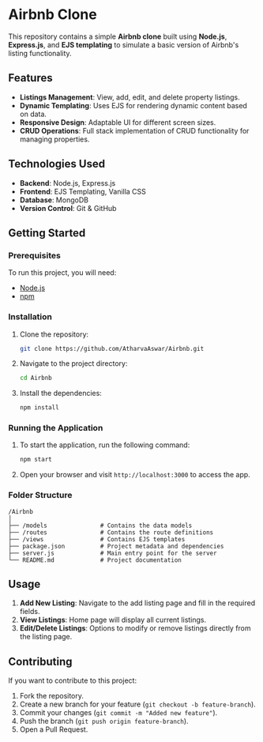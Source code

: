 # Airbnb Clone

This repository contains a simple **Airbnb clone** built using **Node.js**, **Express.js**, and **EJS templating** to simulate a basic version of Airbnb's listing functionality.

## Features

- **Listings Management**: View, add, edit, and delete property listings.
- **Dynamic Templating**: Uses EJS for rendering dynamic content based on data.
- **Responsive Design**: Adaptable UI for different screen sizes.
- **CRUD Operations**: Full stack implementation of CRUD functionality for managing properties.

## Technologies Used

- **Backend**: Node.js, Express.js
- **Frontend**: EJS Templating, Vanilla CSS
- **Database**: MongoDB
- **Version Control**: Git & GitHub

## Getting Started

### Prerequisites
To run this project, you will need:

- [Node.js](https://nodejs.org/)
- [npm](https://www.npmjs.com/)

### Installation

1. Clone the repository:
   ```bash
   git clone https://github.com/AtharvaAswar/Airbnb.git
   ```

2. Navigate to the project directory:
   ```bash
   cd Airbnb
   ```

3. Install the dependencies:
   ```bash
   npm install
   ```

### Running the Application

1. To start the application, run the following command:
   ```bash
   npm start
   ```

2. Open your browser and visit `http://localhost:3000` to access the app.

### Folder Structure

```
/Airbnb
│
├── /models               # Contains the data models
├── /routes               # Contains the route definitions
├── /views                # Contains EJS templates
├── package.json          # Project metadata and dependencies
├── server.js             # Main entry point for the server
└── README.md             # Project documentation
```

## Usage

1. **Add New Listing**: Navigate to the add listing page and fill in the required fields.
2. **View Listings**: Home page will display all current listings.
3. **Edit/Delete Listings**: Options to modify or remove listings directly from the listing page.

## Contributing

If you want to contribute to this project:

1. Fork the repository.
2. Create a new branch for your feature (`git checkout -b feature-branch`).
3. Commit your changes (`git commit -m "Added new feature"`).
4. Push the branch (`git push origin feature-branch`).
5. Open a Pull Request.

